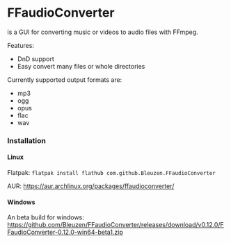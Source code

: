 # FFaudioConverter
is a GUI for converting music or videos to audio files with FFmpeg.

Features:
 - DnD support
 - Easy convert many files or whole directories

Currently supported output formats are:
 - mp3
 - ogg
 - opus
 - flac
 - wav

### Installation

#### Linux
Flatpak: `flatpak install flathub com.github.Bleuzen.FFaudioConverter`

AUR: https://aur.archlinux.org/packages/ffaudioconverter/

#### Windows
An beta build for windows:
https://github.com/Bleuzen/FFaudioConverter/releases/download/v0.12.0/FFaudioConverter-0.12.0-win64-beta1.zip
